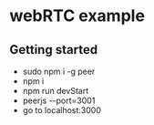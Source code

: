 # webRTC example
## Getting started
- sudo npm i -g peer
- npm i
- npm run devStart
- peerjs --port=3001
- go to localhost:3000